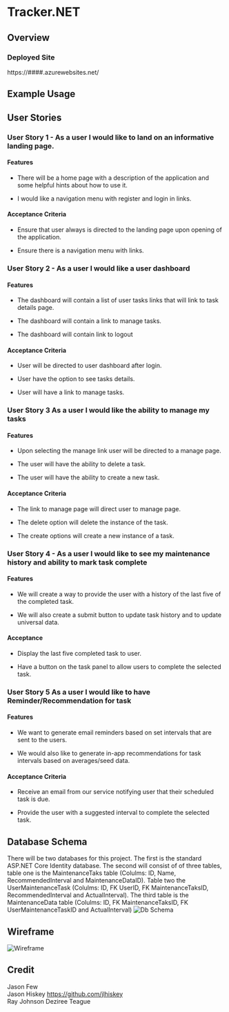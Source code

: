 # Tracker.NET

## Overview

### Deployed Site
https://####.azurewebsites.net/

## Example Usage


## User Stories

### User Story 1 - As a user I would like to land on an informative landing page.

#### Features

* There will be a home page with a description of the application and some helpful hints about how to use it.

* I would like a navigation menu with register and login in links.
 
#### Acceptance Criteria

* Ensure that user always is directed to the landing page upon opening of the application.

* Ensure there is a navigation menu with links.

### User Story 2 - As a user I would like a user dashboard

#### Features 

* The dashboard will contain a list of user tasks links that will link to task details page.

* The dashboard will contain a link to manage tasks.

* The dashboard will contain link to logout 

#### Acceptance Criteria

* User will be directed to user dashboard after login.

* User have the option to see tasks details.

* User will have a link to manage tasks.

### User Story 3 As a user I would like the ability to manage my tasks

#### Features

* Upon selecting the manage link user will be directed to a manage page.

* The user will have the ability to delete a task.

* The user will have the ability to create a new task.

#### Acceptance Criteria

* The link to manage page will direct user to manage page.

* The delete option will delete the instance of the task.

* The create options will create a new instance of a task.

### User Story 4 - As a user I would like to see my maintenance history and ability to mark task complete

#### Features 

* We will create a way to provide the user with a history of the last five of the completed task.  

* We will also create a submit button to update task history and to update universal data.


#### Acceptance

* Display the last five completed task to user.

* Have a button on the task panel to allow users to complete the selected task.

### User Story 5 As a user I would like to have Reminder/Recommendation for task

#### Features

* We want to generate email reminders based on set intervals that are sent to the users. 

* We would also like to generate in-app recommendations for task intervals based on averages/seed data. 

#### Acceptance Criteria

* Receive an email from our service notifying user that their scheduled task is due.

* Provide the user with a suggested interval to complete the selected task. 



## Database Schema

There will be two databases for this project.  The first is the standard ASP.NET Core Identity database. The second will consist of of three tables, table one is the MaintenanceTaks table (Colulms: ID, Name, RecommendedInterval and MaintenanceDataID).  Table two the UserMaintenanceTask (Colulms: ID, FK UserID, FK MaintenanceTaksID, RecommendedInterval and ActualInterval).  The third table is the MaintenanceData table (Colulms: ID, FK MaintenanceTaksID, FK UserMaintenanceTaskID and ActualInterval)
![Db Schema](assets/db_schema.png)

## Wireframe
![Wireframe](https://dev.azure.com/TeamRalph/_git/Maintain.NET?path=%2Fassets%2Fwf_landingpage.JPG&version=GBFriday-Prep)


## Credit
  Jason Few   
  Jason Hiskey https://github.com/jlhiskey  
  Ray Johnson 
  Deziree Teague 


